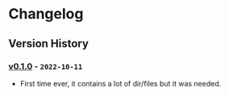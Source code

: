 # Changelog

## Version History

### [v0.1.0] - `2022-10-11`

- First time ever, it contains a lot of dir/files but it was needed.

[v0.1.0]: https://github.com/buildingwatsize/vite-react-tailwind-recoil/releases/tag/v0.1.0
